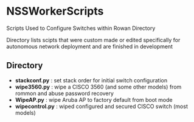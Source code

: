 # NSSWorkerScripts
Scripts Used to Configure Switches within Rowan Directory

Directory lists scipts that were custom made or edited specifically for autonomous network deployment and are finished in development

## Directory
- **stackconf.py**    : set stack order for initial switch configuration
- **wipe3560.py**     : wipe a CISCO 3560 (and some other models) from rommon and abuse password recovery
- **WipeAP.py**       : wipe Aruba AP to factory default from boot mode
- **wipecontrol.py**  : wiped configured and secured CISCO switch (most models)
